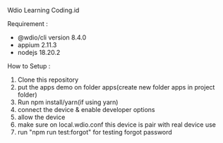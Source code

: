 Wdio Learning Coding.id

Requirement : 
- @wdio/cli version 8.4.0
- appium 2.11.3
- nodejs 18.20.2

How to Setup : 
1. Clone this repository
2. put the apps demo on folder apps(create new folder apps in project folder)
3. Run npm install/yarn(if using yarn)
4. connect the device & enable developer options
5. allow the device
6. make sure on local.wdio.conf this device is pair with real device use
7. run "npm run test:forgot" for testing forgot password